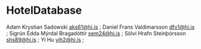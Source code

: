 # HotelDatabase

Adam Krystian Sadowski aks61@hi.is ;
Daniel Frans Valdimarsson dfv1@hi.is ;
Sigrún Edda Mýrdal Bragadóttir sem24@hi.is ;
Sölvi Hrafn Steinþórsson shs89@hi.is ;
Yi Hu yih2@hi.is ;

